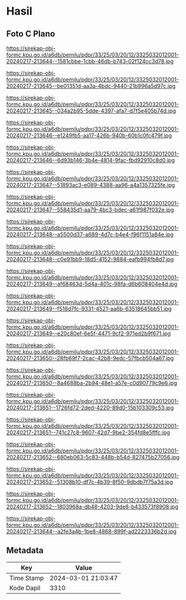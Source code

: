 # Hasil

## Foto C Plano

https://sirekap-obj-formc.kpu.go.id/a6db/pemilu/pdpr/33/25/03/20/12/3325032012001-20240217-213644--1581cbbe-1cbb-46db-b743-02f124cc3d78.jpg

https://sirekap-obj-formc.kpu.go.id/a6db/pemilu/pdpr/33/25/03/20/12/3325032012001-20240217-213645--be01351d-aa3a-4bdc-9440-21b996a5d97c.jpg

https://sirekap-obj-formc.kpu.go.id/a6db/pemilu/pdpr/33/25/03/20/12/3325032012001-20240217-213645--034a2b95-5dde-4397-afa7-d7f5e405b74d.jpg

https://sirekap-obj-formc.kpu.go.id/a6db/pemilu/pdpr/33/25/03/20/12/3325032012001-20240217-213646--e1249fb5-aa17-426b-940b-60b1c0fc479f.jpg

https://sirekap-obj-formc.kpu.go.id/a6db/pemilu/pdpr/33/25/03/20/12/3325032012001-20240217-213646--6d93b146-3b4e-4814-9fac-fbd92910c8d0.jpg

https://sirekap-obj-formc.kpu.go.id/a6db/pemilu/pdpr/33/25/03/20/12/3325032012001-20240217-213647--51893ac3-e089-4388-aa96-a4a1357325fe.jpg

https://sirekap-obj-formc.kpu.go.id/a6db/pemilu/pdpr/33/25/03/20/12/3325032012001-20240217-213647--558435d1-aa79-4bc3-bdec-a61f987f032e.jpg

https://sirekap-obj-formc.kpu.go.id/a6db/pemilu/pdpr/33/25/03/20/12/3325032012001-20240217-213648--a5500d37-a689-4d7c-b4e4-f96f1151a84e.jpg

https://sirekap-obj-formc.kpu.go.id/a6db/pemilu/pdpr/33/25/03/20/12/3325032012001-20240217-213648--c0e91bb9-18d5-4152-9884-eafb994fb8d7.jpg

https://sirekap-obj-formc.kpu.go.id/a6db/pemilu/pdpr/33/25/03/20/12/3325032012001-20240217-213649--af68463d-5d4a-401c-98fa-d6b608404e4d.jpg

https://sirekap-obj-formc.kpu.go.id/a6db/pemilu/pdpr/33/25/03/20/12/3325032012001-20240217-213649--f518d7fc-9331-4521-aa6b-63518645bb51.jpg

https://sirekap-obj-formc.kpu.go.id/a6db/pemilu/pdpr/33/25/03/20/12/3325032012001-20240217-213649--e20c80ef-6e5f-4471-9cf2-971ed2b9f671.jpg

https://sirekap-obj-formc.kpu.go.id/a6db/pemilu/pdpr/33/25/03/20/12/3325032012001-20240217-213650--28fb69f7-2cac-42b8-9edc-57fbcb504a67.jpg

https://sirekap-obj-formc.kpu.go.id/a6db/pemilu/pdpr/33/25/03/20/12/3325032012001-20240217-213650--8a4688ba-2b94-48e1-a57e-c0d90779c9e6.jpg

https://sirekap-obj-formc.kpu.go.id/a6db/pemilu/pdpr/33/25/03/20/12/3325032012001-20240217-213651--1726fd72-2ded-4220-89d0-15b103309c53.jpg

https://sirekap-obj-formc.kpu.go.id/a6db/pemilu/pdpr/33/25/03/20/12/3325032012001-20240217-213651--741c27c8-9607-42d7-9be2-354fd8e5fffc.jpg

https://sirekap-obj-formc.kpu.go.id/a6db/pemilu/pdpr/33/25/03/20/12/3325032012001-20240217-213652--680eb063-5c83-448b-b54d-827475b27056.jpg

https://sirekap-obj-formc.kpu.go.id/a6db/pemilu/pdpr/33/25/03/20/12/3325032012001-20240217-213652--51308b10-df7c-4b39-8f50-9dbdb7f75a3d.jpg

https://sirekap-obj-formc.kpu.go.id/a6db/pemilu/pdpr/33/25/03/20/12/3325032012001-20240217-213652--1803968a-db48-4203-9de8-b433573f8908.jpg

https://sirekap-obj-formc.kpu.go.id/a6db/pemilu/pdpr/33/25/03/20/12/3325032012001-20240217-213644--a2fe3a4b-1be8-4868-899f-ad2223336b2d.jpg


## Metadata

| Key        | Value               |
| ---------- | ------------------- |
| Time Stamp | 2024-03-01 21:03:47 |
| Kode Dapil | 3310                |



